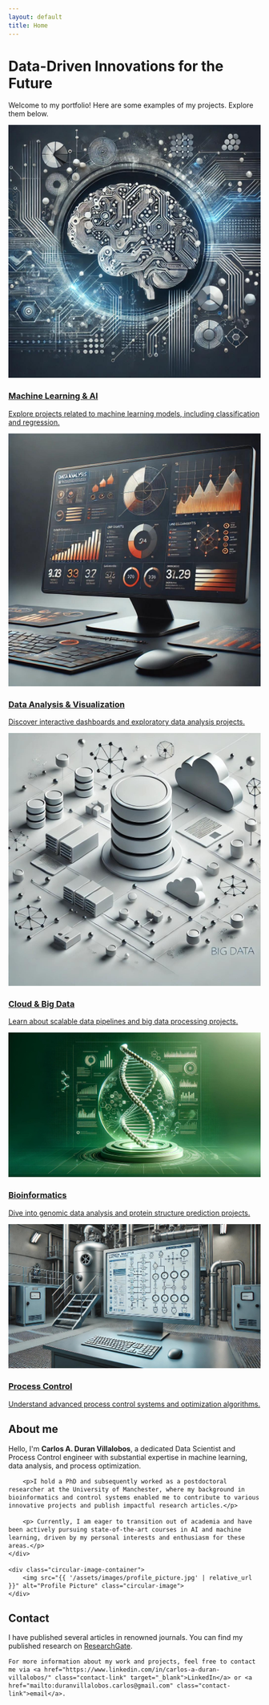 ```yaml
---
layout: default
title: Home
---
```


<h1 class="main-title">
    <span>
        Data-Driven Innovations for the Future
    </span>
</h1>

<p class="intro-text">
    Welcome to my portfolio! Here are some examples of my projects. Explore them below.
</p>

<div class="skills-table">
    <div class="skill-item">
        <a href="./machine-learning">
            <div class="image-wrapper">
                <img src="/assets/images/machine_learning.jpg" alt="Machine Learning & AI">
            </div>
            <h3>Machine Learning & AI</h3>
            <p>Explore projects related to machine learning models, including classification and regression.</p>
        </a>
    </div>
    <div class="skill-item">
        <a href="./data-visualization">
            <div class="image-wrapper">
                <img src="/assets/images/data_viz.jpg" alt="Data Analysis & Visualization">
            </div>
            <h3>Data Analysis & Visualization</h3>
            <p>Discover interactive dashboards and exploratory data analysis projects.</p>
        </a>
    </div>
    <div class="skill-item">
        <a href="./cloud-computing">
            <div class="image-wrapper">
                <img src="/assets/images/cloud_data.jpg" alt="Cloud & Big Data">
            </div>
            <h3>Cloud & Big Data</h3>
            <p>Learn about scalable data pipelines and big data processing projects.</p>
        </a>
    </div>
    <div class="skill-item">
        <a href="./bioinformatics">
            <div class="image-wrapper">
                <img src="/assets/images/bioinformatics.jpg" alt="Bioinformatics">
            </div>
            <h3>Bioinformatics</h3>
            <p>Dive into genomic data analysis and protein structure prediction projects.</p>
        </a>
    </div>
    <div class="skill-item">
        <a href="./control-systems">
            <div class="image-wrapper">
                <img src="/assets/images/control_systems.jpg" alt="Process Control">
            </div>
            <h3>Process Control</h3>
            <p>Understand advanced process control systems and optimization algorithms.</p>
        </a>
    </div>
</div>

<h2 id= "about" class="section-heading">About me</h2>

<div class="intro-container">
    <div class="text">
        <p>Hello, I'm <strong>Carlos A. Duran Villalobos</strong>, a dedicated Data Scientist and Process Control engineer with substantial expertise in machine learning, data analysis, and process optimization.</p> 
        
        <p>I hold a PhD and subsequently worked as a postdoctoral researcher at the University of Manchester, where my background in bioinformatics and control systems enabled me to contribute to various innovative projects and publish impactful research articles.</p>

        <p> Currently, I am eager to transition out of academia and have been actively pursuing state-of-the-art courses in AI and machine learning, driven by my personal interests and enthusiasm for these areas.</p>
    </div>

    <div class="circular-image-container">
        <img src="{{ '/assets/images/profile_picture.jpg' | relative_url }}" alt="Profile Picture" class="circular-image">
    </div>
</div>

<h2 class="section-heading">Contact</h2>

<p class="contact-text">
    I have published several articles in renowned journals. You can find my published research on <a href="https://www.researchgate.net/profile/Carlos-Duran-Villalobos/research" class="contact-link" target="_blank">ResearchGate</a>.

    For more information about my work and projects, feel free to contact me via <a href="https://www.linkedin.com/in/carlos-a-duran-villalobos/" class="contact-link" target="_blank">LinkedIn</a> or <a href="mailto:duranvillalobos.carlos@gmail.com" class="contact-link">email</a>.
</p>
